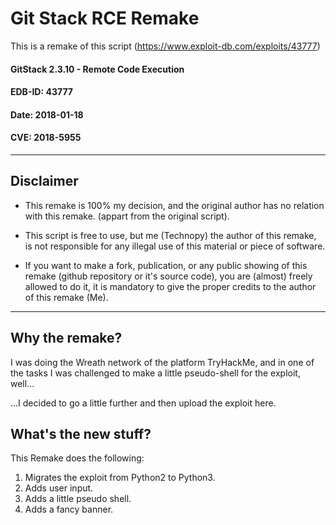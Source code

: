# Git Stack RCE Remake
This is a remake of this script (https://www.exploit-db.com/exploits/43777)

#### GitStack 2.3.10 - Remote Code Execution 
#### EDB-ID: 43777 
#### Date: 2018-01-18 
#### CVE: 2018-5955 

___

## Disclaimer

- This remake is 100% my decision, and the original
author has no relation with this remake.
(appart from the original script).

- This script is free to use, but 
me (Technopy) the author of this remake, is not responsible
for any illegal use of this material or piece of software.

- If you want to make a fork, publication, or any public 
showing of this remake (github repository or it's source code), 
you are (almost) freely allowed to do it, it is mandatory to give the proper credits 
to the author of this remake (Me).


___

## Why the remake?

I was doing the Wreath network of the platform TryHackMe, 
and in one of the tasks I was challenged to make a little pseudo-shell for the exploit, 
well... 

...I decided to go a little further and then upload the exploit here.

## What's the new stuff?

This Remake does the following:

1. Migrates the exploit from Python2 to Python3.
2. Adds user input.
3. Adds a little pseudo shell.
4. Adds a fancy banner.

